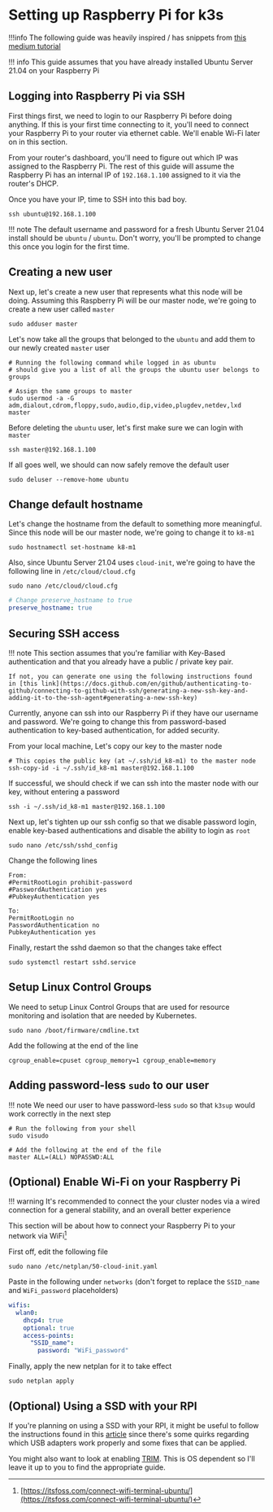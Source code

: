 # Setting up Raspberry Pi for k3s

!!!info 
    The following guide was heavily inspired / has snippets
    from [this medium tutorial](https://levelup.gitconnected.com/step-by-step-slow-guide-kubernetes-cluster-on-raspberry-pi-4b-part-1-6e4179c89cbc)

!!! info 
    This guide assumes that you have already installed Ubuntu Server 21.04 on your Raspberry Pi

## Logging into Raspberry Pi via SSH

First things first, we need to login to our Raspberry Pi before doing anything. If this is your first time connecting to
it, you'll need to connect your Raspberry Pi to your router via ethernet cable. We'll enable Wi-Fi later on in this
section.

From your router's dashboard, you'll need to figure out which IP was assigned to the Raspberry Pi. The rest of this
guide will assume the Raspberry Pi has an internal IP of `192.168.1.100` assigned to it via the router's DHCP.

Once you have your IP, time to SSH into this bad boy.

```shell
ssh ubuntu@192.168.1.100
```

!!! note 
    The default username and password for a fresh Ubuntu Server 21.04 install should be `ubuntu` / `ubuntu`. Don't
    worry, you'll be prompted to change this once you login for the first time.

## Creating a new user

Next up, let's create a new user that represents what this node will be doing. Assuming this Raspberry Pi will be our
master node, we're going to create a new user called `master`

```shell
sudo adduser master
```

Let's now take all the groups that belonged to the `ubuntu` and add them to our newly created `master` user

```shell
# Running the following command while logged in as ubuntu
# should give you a list of all the groups the ubuntu user belongs to
groups

# Assign the same groups to master
sudo usermod -a -G adm,dialout,cdrom,floppy,sudo,audio,dip,video,plugdev,netdev,lxd master
```

Before deleting the `ubuntu` user, let's first make sure we can login with `master`

```shell
ssh master@192.168.1.100
```

If all goes well, we should can now safely remove the default user

```shell
sudo deluser --remove-home ubuntu
```

## Change default hostname

Let's change the hostname from the default to something more meaningful. Since this node will be our master node, we're
going to change it to `k8-m1`

```shell
sudo hostnamectl set-hostname k8-m1
```

Also, since Ubuntu Server 21.04 uses `cloud-init`, we're going to have the following line in `/etc/cloud/cloud.cfg`

```shell
sudo nano /etc/cloud/cloud.cfg
```

```yaml
# Change preserve_hostname to true
preserve_hostname: true
```

## Securing SSH access

!!! note 
    This section assumes that you're familiar with Key-Based authentication and that you already have a public /
    private key pair.

    If not, you can generate one using the following instructions found
    in [this link](https://docs.github.com/en/github/authenticating-to-github/connecting-to-github-with-ssh/generating-a-new-ssh-key-and-adding-it-to-the-ssh-agent#generating-a-new-ssh-key)

Currently, anyone can ssh into our Raspberry Pi if they have our username and password. We're going to change this from
password-based authentication to key-based authentication, for added security.

From your local machine, Let's copy our key to the master node

```shell
# This copies the public key (at ~/.ssh/id_k8-m1) to the master node
ssh-copy-id -i ~/.ssh/id_k8-m1 master@192.168.1.100
```

If successful, we should check if we can ssh into the master node with our key, without entering a password

```shell
ssh -i ~/.ssh/id_k8-m1 master@192.168.1.100
```

Next up, let's tighten up our ssh config so that we disable password login, enable key-based authentications and disable
the ability to login as `root`

```shell
sudo nano /etc/ssh/sshd_config
```

Change the following lines

```
From:
#PermitRootLogin prohibit-password
#PasswordAuthentication yes
#PubkeyAuthentication yes

To:
PermitRootLogin no
PasswordAuthentication no
PubkeyAuthentication yes
```

Finally, restart the sshd daemon so that the changes take effect

```shell
sudo systemctl restart sshd.service
```

## Setup Linux Control Groups

We need to setup Linux Control Groups that are used for resource monitoring and isolation that are needed by Kubernetes.

```shell
sudo nano /boot/firmware/cmdline.txt
```

Add the following at the end of the line

```
cgroup_enable=cpuset cgroup_memory=1 cgroup_enable=memory
```

## Adding password-less `sudo` to our user

!!! note
We need our user to have password-less `sudo` so that `k3sup` would work correctly in the next step

```
# Run the following from your shell
sudo visudo

# Add the following at the end of the file
master ALL=(ALL) NOPASSWD:ALL
```

## (Optional) Enable Wi-Fi on your Raspberry Pi
!!! warning 
    It's recommended to connect the your cluster nodes via a wired connection for a general stability, and an
    overall better experience

This section will be about how to connect your Raspberry Pi to your network via WiFi[^1]

First off, edit the following file

```shell
sudo nano /etc/netplan/50-cloud-init.yaml
```

Paste in the following under `networks` (don't forget to replace the `SSID_name` and `WiFi_password` placeholders)

```yaml
wifis:
  wlan0:
    dhcp4: true
    optional: true
    access-points:
      "SSID_name":
        password: "WiFi_password"
```

Finally, apply the new netplan for it to take effect

```shell
sudo netplan apply
```

## (Optional) Using a SSD with your RPI

If you're planning on using a SSD with your RPI, it might be useful to follow the instructions found in
this [article](https://jamesachambers.com/raspberry-pi-4-usb-boot-config-guide-for-ssd-flash-drives/) since
there's some quirks regarding which USB adapters work properly and some fixes that can be applied.

You might also want to look at enabling [TRIM](https://wiki.archlinux.org/title/Solid_state_drive#TRIM). This is OS dependent
so I'll leave it up to you to find the appropriate guide.

[^1]: [https://itsfoss.com/connect-wifi-terminal-ubuntu/](https://itsfoss.com/connect-wifi-terminal-ubuntu/)